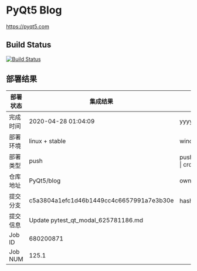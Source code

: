 # PyQt5 Blog

https://pyqt5.com

## Build Status

[![Build Status](https://www.travis-ci.org/PyQt5/blog.svg?branch=dev)](https://www.travis-ci.org/PyQt5/blog)

## 部署结果
部署状态 | 集成结果 | 参考值
---|---|---
完成时间 | 2020-04-28 01:04:09 | yyyy-mm-dd hh:mm:ss
部署环境 | linux + stable | window \| linux + stable
部署类型 | push | push \| pull_request \| api \| cron
仓库地址 | PyQt5/blog | owner_name/repo_name
提交分支 | c5a3804a1efc1d46b1449cc4c6657991a7e3b30e | hash 16位
提交信息 | Update pytest_qt_modal_625781186.md |
Job ID   | 680200871 |
Job NUM  | 125.1 |
